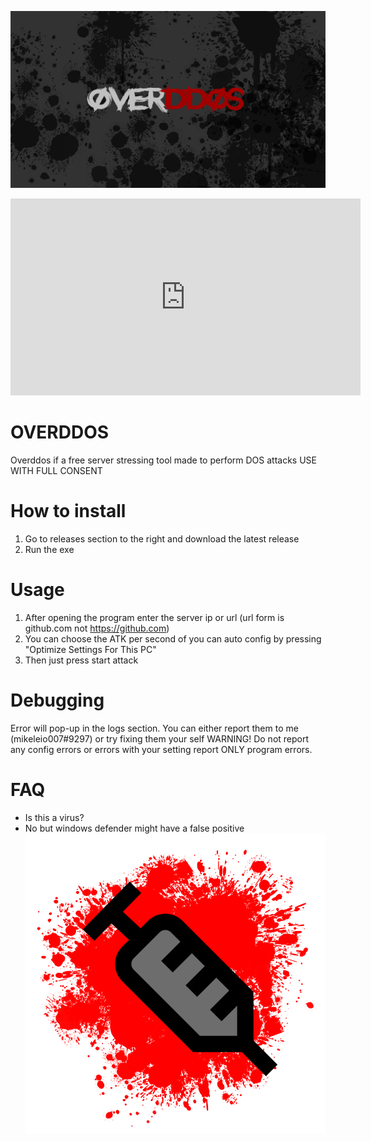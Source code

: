 ![OVERDDOS](https://github.com/Darklisted/overddos/blob/main/overddos.png)

<iframe width="560" height="315" src="https://www.youtube.com/embed/ImGmviGufDU" title="YouTube video player" frameborder="0" allow="accelerometer; autoplay; clipboard-write; encrypted-media; gyroscope; picture-in-picture" allowfullscreen></iframe>


# OVERDDOS
Overddos if a free server stressing tool made to perform DOS attacks
USE WITH FULL CONSENT
# How to install
1. Go to releases section to the right and download the latest release
2. Run the exe
# Usage
1. After opening the program enter the server ip or url (url form is github.com not https://github.com)
2. You can choose the ATK per second of you can auto config by pressing "Optimize Settings For This PC"
3. Then just press start attack
# Debugging
Error will pop-up in the logs section. You can either report them to me (mikeleio007#9297) or try fixing them your self
WARNING! Do not report any config errors or errors with your setting report ONLY program errors.
# FAQ
- Is this a virus?
- No but windows defender might have a false positive
![OVERDDOS](https://github.com/Darklisted/overddos/blob/main/overdos_icon.png)
